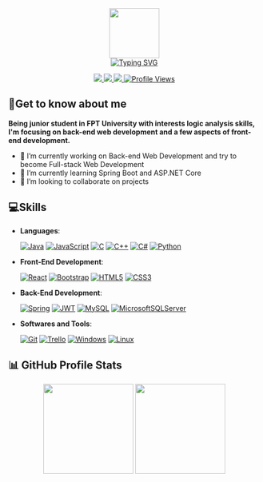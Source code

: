 
<div id="intro-img" align="center">
    <a href="#"><img src="https://emojis.slackmojis.com/emojis/images/1531849430/4246/blob-sunglasses.gif?1531849430" width=100></a>
</div>
<div id="about-me" align="center">
<a href="https://git.io/typing-svg"><img src="https://readme-typing-svg.demolab.com?font=Roboto+Condensed&weight=500&size=25&duration=4000&pause=500&color=EB5775&center=true&vCenter=true&width=550&lines=Hi%2C+I+am+Phạm+Trường+Giang;It's+nice+to+meet+you!;I+am+a+back+end+web+developer" alt="Typing SVG" /></a>
</div>
<p align='center'>
  <a href="https://www.linkedin.com/in/giangpham18/">
    <img src="https://img.shields.io/badge/linkedin-%230077B5.svg?&style=for-the-badge&logo=linkedin&logoColor=white" />
  </a>
<a href="https://www.facebook.com/nocolor06">
    <img src="https://img.shields.io/badge/Facebook-1877F2?style=for-the-badge&logo=facebook&logoColor=white" />        
  </a>
  <a href="mailto:giangpt.work@gmail.com">
    <img src="https://img.shields.io/badge/Gmail-D14836?style=for-the-badge&logo=gmail&logoColor=white" />        
  </a>
<a href="#"><img src="https://komarev.com/ghpvc/?username=nocolor06&style=for-the-badge&color=red" alt="Profile Views"></a>
</p>
<h2>
💫Get to know about me
</h2>
<p dir="auto"><strong>Being junior student in FPT University with interests logic analysis skills, I'm focusing on back-end web development and a few aspects of front-end development.</strong></p>
<ul dir="auto">
<li><g-emoji class="g-emoji" alias="telescope" fallback-src="https://github.githubassets.com/images/icons/emoji/unicode/1f52d.png">🔭</g-emoji> I’m currently working on Back-end Web Development and try to become Full-stack Web Development</li>
<li><g-emoji class="g-emoji" alias="seedling" fallback-src="https://github.githubassets.com/images/icons/emoji/unicode/1f331.png">🌱</g-emoji> I’m currently learning Spring Boot and ASP.NET Core</li>
<li><g-emoji class="g-emoji" alias="dancers" fallback-src="https://github.githubassets.com/images/icons/emoji/unicode/1f46f.png">👯</g-emoji> I’m looking to collaborate on projects</li>
</ul>
<h2>💻Skills</h2>
<ul dir="auto">
<li>
<p dir="auto"><strong>Languages</strong>:</p>
<p dir="auto"><a target="_blank" rel="noopener noreferrer nofollow" href=#"><img alt="Java" src="https://img.shields.io/badge/java-%23ED8B00.svg?style=for-the-badge&amp;logo=openjdk&amp;logoColor=white" style="max-width: 100%;"></a>
<a target="_blank" rel="noopener noreferrer nofollow" href="#"><img alt="JavaScript" src="https://img.shields.io/badge/JavaScript%20-%23F7DF1E.svg?style=for-the-badge&amp;logo=javascript&amp;logoColor=black" style="max-width: 100%;"></a>
<a target="_blank" rel="noopener noreferrer nofollow" href="#"><img alt="C" src="https://img.shields.io/badge/C%20-%232370ED.svg?style=for-the-badge&amp;logo=c&amp;logoColor=white" style="max-width: 100%;"></a>
<a target="_blank" rel="noopener noreferrer nofollow" href="#"><img alt="C++" src="https://img.shields.io/badge/C++%20-%2300599C.svg?style=for-the-badge&amp;logo=c%2B%2B&amp;logoColor=white" style="max-width: 100%;"></a>
<a target="_blank" rel="noopener noreferrer nofollow" href="#"><img alt="C#"src="https://img.shields.io/badge/c%23-%23239120.svg?style=for-the-badge&amp;logo=c-sharp&amp;logoColor=white" style="max-width: 100%;"></a>
<a target="_blank" rel="noopener noreferrer nofollow" href="#"><img alt="Python" src="https://img.shields.io/badge/python-3670A0?style=for-the-badge&amp;logo=python&amp;logoColor=ffdd54" style="max-width: 100%;"></a></p>
</li>
<li>
<p dir="auto"><strong>Front-End Development</strong>:</p>
<p dir="auto"><a target="_blank" rel="noopener noreferrer nofollow" href="#"><img alt="React" src="https://img.shields.io/badge/react-%2320232a.svg?style=for-the-badge&amp;logo=react&amp;logoColor=%2361DAFB" style="max-width: 100%;"></a>
<a target="_blank" rel="noopener noreferrer nofollow" href="#"><img alt="Bootstrap" src="https://img.shields.io/badge/bootstrap-%238511FA.svg?style=for-the-badge&amp;logo=bootstrap&amp;logoColor=white" style="max-width: 100%;"></a>
<a target="_blank" rel="noopener noreferrer nofollow" href="#"><img alt="HTML5" src="https://img.shields.io/badge/HTML5%20-%23E34F26.svg?style=for-the-badge&amp;logo=html5&amp;logoColor=white" style="max-width: 100%;"></a>
<a target="_blank" rel="noopener noreferrer nofollow" href="#"><img alt="CSS3" src="https://img.shields.io/badge/CSS%20-%231572B6.svg?style=for-the-badge&amp;logo=css3&amp;logoColor=white" style="max-width: 100%;"></a></p>
</li>
<li>
<p dir="auto"><strong>Back-End Development</strong>:</p>
<p dir="auto"><a target="_blank" rel="noopener noreferrer nofollow" href="#"><img alt="Spring" src="https://img.shields.io/badge/spring-%236DB33F.svg?style=for-the-badge&amp;logo=spring&amp;logoColor=white" style="max-width: 100%;"></a>
<a target="_blank" rel="noopener noreferrer nofollow" href="3"><img alt="JWT" src="https://img.shields.io/badge/JWT-black?style=for-the-badge&amp;logo=JSON%20web%20tokens" style="max-width: 100%;"></a>
<a target="_blank" rel="noopener noreferrer nofollow" href="#"><img alt="MySQL" src="https://img.shields.io/badge/mysql-%2300f.svg?style=for-the-badge&amp;logo=mysql&amp;logoColor=white" style="max-width: 100%;"></a>
<a target="_blank" rel="noopener noreferrer nofollow" href="#"><img alt="MicrosoftSQLServer" src="https://img.shields.io/badge/Microsoft%20SQL%20Server-CC2927?style=for-the-badge&amp;logo=microsoft%20sql%20server&amp;logoColor=white" style="max-width: 100%;"></a></p>
</li>
<li>
<p dir="auto"><strong>Softwares and Tools</strong>:</p>
<p dir="auto"><a target="_blank" rel="noopener noreferrer nofollow" href="#"><img alt="Git" src="https://img.shields.io/badge/git-%23F05033.svg?style=for-the-badge&amp;logo=git&amp;logoColor=white" style="max-width: 100%;"></a>
<a target="_blank" rel="noopener noreferrer nofollow" href="#"><img  alt="Trello" src="https://img.shields.io/badge/Trello-%23026AA7.svg?style=for-the-badge&amp;logo=Trello&amp;logoColor=white" style="max-width: 100%;"></a>
<a target="_blank" rel="noopener noreferrer nofollow" href="#"><img alt="Windows" src="https://img.shields.io/badge/Windows-0078D6?style=for-the-badge&amp;logo=windows&amp;logoColor=white" style="max-width: 100%;"></a>
<a target="_blank" rel="noopener noreferrer nofollow" href="#"><img alt="Linux" src="https://img.shields.io/badge/Linux-FCC624?style=for-the-badge&amp;logo=linux&amp;logoColor=black" style="max-width: 100%;"></a>
</li>
</ul>
<h2>📊 GitHub Profile Stats</h2>
<div align="center" dir="auto">
	<a target="_blank" rel="noopener noreferrer nofollow" href="#"><img height="180em" src="https://github-readme-stats-sigma-five.vercel.app/api?username=nocolor06&amp;show_icons=true&amp;hide_border=true&amp;&amp;count_private=true&amp;include_all_commits=true&amp;theme=dark;" style="max-width: 100%;"></a>
	<a target="_blank" rel="noopener noreferrer nofollow" href="#"><img height="180em" src="https://github-readme-stats-sigma-five.vercel.app/api/top-langs/?username=nocolor06&amp;theme=dark&amp;show_icons=true&amp;hide_border=true&amp;layout=compact&amp;langs_count=8" style="max-width: 100%;"></a>
</div>
